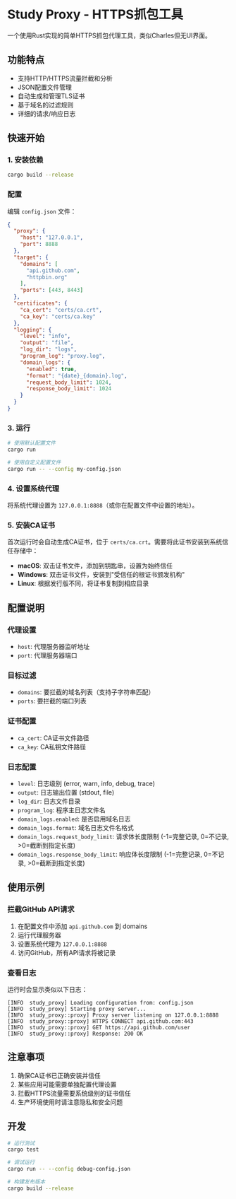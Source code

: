 # Study Proxy - HTTPS抓包工具

一个使用Rust实现的简单HTTPS抓包代理工具，类似Charles但无UI界面。

## 功能特点

- 支持HTTP/HTTPS流量拦截和分析
- JSON配置文件管理
- 自动生成和管理TLS证书
- 基于域名的过滤规则
- 详细的请求/响应日志

## 快速开始

### 1. 安装依赖

```bash
cargo build --release
```

### 配置

编辑 `config.json` 文件：

```json
{
  "proxy": {
    "host": "127.0.0.1",
    "port": 8888
  },
  "target": {
    "domains": [
      "api.github.com",
      "httpbin.org"
    ],
    "ports": [443, 8443]
  },
  "certificates": {
    "ca_cert": "certs/ca.crt",
    "ca_key": "certs/ca.key"
  },
  "logging": {
    "level": "info",
    "output": "file",
    "log_dir": "logs",
    "program_log": "proxy.log",
    "domain_logs": {
      "enabled": true,
      "format": "{date}_{domain}.log",
      "request_body_limit": 1024,
      "response_body_limit": 1024
    }
  }
}
```

### 3. 运行

```bash
# 使用默认配置文件
cargo run

# 使用自定义配置文件
cargo run -- --config my-config.json
```

### 4. 设置系统代理

将系统代理设置为 `127.0.0.1:8888`（或你在配置文件中设置的地址）。

### 5. 安装CA证书

首次运行时会自动生成CA证书，位于 `certs/ca.crt`。需要将此证书安装到系统信任存储中：

- **macOS**: 双击证书文件，添加到钥匙串，设置为始终信任
- **Windows**: 双击证书文件，安装到"受信任的根证书颁发机构"
- **Linux**: 根据发行版不同，将证书复制到相应目录

## 配置说明

### 代理设置
- `host`: 代理服务器监听地址
- `port`: 代理服务器端口

### 目标过滤
- `domains`: 要拦截的域名列表（支持子字符串匹配）
- `ports`: 要拦截的端口列表

### 证书配置
- `ca_cert`: CA证书文件路径
- `ca_key`: CA私钥文件路径

### 日志配置
- `level`: 日志级别 (error, warn, info, debug, trace)
- `output`: 日志输出位置 (stdout, file)
- `log_dir`: 日志文件目录
- `program_log`: 程序主日志文件名
- `domain_logs.enabled`: 是否启用域名日志
- `domain_logs.format`: 域名日志文件名格式
- `domain_logs.request_body_limit`: 请求体长度限制 (-1=完整记录, 0=不记录, >0=截断到指定长度)
- `domain_logs.response_body_limit`: 响应体长度限制 (-1=完整记录, 0=不记录, >0=截断到指定长度)

## 使用示例

### 拦截GitHub API请求

1. 在配置文件中添加 `api.github.com` 到 domains
2. 运行代理服务器
3. 设置系统代理为 `127.0.0.1:8888`
4. 访问GitHub，所有API请求将被记录

### 查看日志

运行时会显示类似以下日志：

```
[INFO  study_proxy] Loading configuration from: config.json
[INFO  study_proxy] Starting proxy server...
[INFO  study_proxy::proxy] Proxy server listening on 127.0.0.1:8888
[INFO  study_proxy::proxy] HTTPS CONNECT api.github.com:443
[INFO  study_proxy::proxy] GET https://api.github.com/user
[INFO  study_proxy::proxy] Response: 200 OK
```

## 注意事项

1. 确保CA证书已正确安装并信任
2. 某些应用可能需要单独配置代理设置
3. 拦截HTTPS流量需要系统级别的证书信任
4. 生产环境使用时请注意隐私和安全问题

## 开发

```bash
# 运行测试
cargo test

# 调试运行
cargo run -- --config debug-config.json

# 构建发布版本
cargo build --release
```